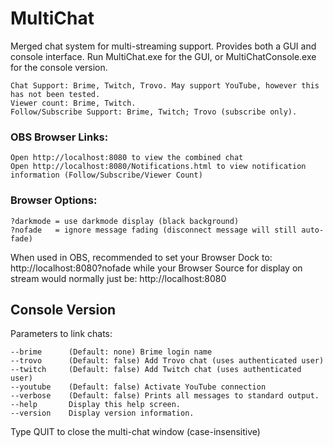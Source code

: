 # MultiChat
 Merged chat system for multi-streaming support. Provides both a GUI and console interface. Run MultiChat.exe for the GUI, or MultiChatConsole.exe for the console version.

    Chat Support: Brime, Twitch, Trovo. May support YouTube, however this has not been tested.
    Viewer count: Brime, Twitch.
    Follow/Subscribe Support: Brime, Twitch; Trovo (subscribe only).

<h3>OBS Browser Links:</h3>

    Open http://localhost:8080 to view the combined chat
    Open http://localhost:8080/Notifications.html to view notification information (Follow/Subscribe/Viewer Count)

<h3>Browser Options:</h3>

    ?darkmode = use darkmode display (black background)
    ?nofade   = ignore message fading (disconnect message will still auto-fade)
         
When used in OBS, recommended to set your Browser Dock to: http://localhost:8080?nofade while your Browser Source for
display on stream would normally just be: http://localhost:8080

<h2>Console Version</h2>

Parameters to link chats:

    --brime      (Default: none) Brime login name
    --trovo      (Default: false) Add Trovo chat (uses authenticated user)
    --twitch     (Default: false) Add Twitch chat (uses authenticated user)
    --youtube    (Default: false) Activate YouTube connection
    --verbose    (Default: false) Prints all messages to standard output.
    --help       Display this help screen.
    --version    Display version information.
    
Type QUIT to close the multi-chat window (case-insensitive)
